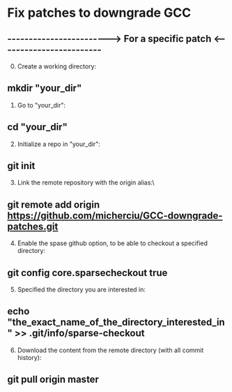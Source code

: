 # Fix patches to downgrade GCC
## ------------------------> For a specific patch <------------------------

0. Create a working directory:  
## mkdir "your_dir"

1. Go to "your_dir":  
## cd "your_dir"

2. Initialize a repo in "your_dir":  
## git init

3. Link the remote repository with the origin alias:\
## git remote add origin https://github.com/micherciu/GCC-downgrade-patches.git

4. Enable the spase github option, to be able to checkout a specified directory:  
## git config core.sparsecheckout true

5. Specified the directory you are interested in:  
## echo "the_exact_name_of_the_directory_interested_in" >> .git/info/sparse-checkout

6. Download the content from the remote directory (with all commit history):  
## git pull origin master